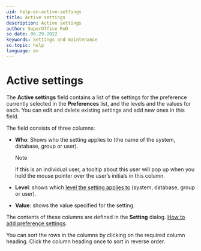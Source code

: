 ```yaml
---
uid: help-en-active-settings
title: Active settings
description: Active settings
author: SuperOffice RnD
so.date: 06.29.2022
keywords: Settings and maintenance
so.topic: help
language: en
---
```


# Active settings

The **Active settings** field contains a list of the settings for the preference currently selected in the **Preferences** list, and the levels and the values for each. You can edit and delete existing settings and add new ones in this field.

The field consists of three columns:

* **Who**: Shows who the setting applies to (the name of the system, database, group or user).

    > [!NOTE]
    > If this is an individual user, a tooltip about this user will pop up when you hold the mouse pointer over the user’s initials in this column.

* **Level**: shows which [level the setting applies to][1] (system, database, group or user).

* **Value**: shows the value specified for the setting.

The contents of these columns are defined in the **Setting** dialog. [How to add preference settings][2].

You can sort the rows in the columns by clicking on the required column heading. Click the column heading once to sort in reverse order.

<!-- Referenced links -->
[1]: levels-for-preference-settings.md
[2]: adding-preference-settings.md

<!-- Referenced images -->
